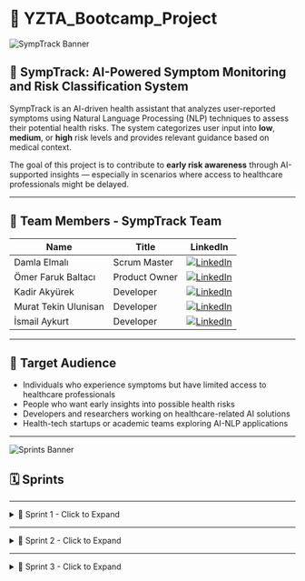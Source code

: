 # 🎯 YZTA_Bootcamp_Project

![SympTrack Banner](https://github.com/user-attachments/assets/cf87c98c-69fc-4adb-b0ce-2bcfbd14d630)

## 🤖 SympTrack: AI-Powered Symptom Monitoring and Risk Classification System

SympTrack is an AI-driven health assistant that analyzes user-reported symptoms using Natural Language Processing (NLP) techniques to assess their potential health risks. The system categorizes user input into **low**, **medium**, or **high** risk levels and provides relevant guidance based on medical context.

The goal of this project is to contribute to **early risk awareness** through AI-supported insights — especially in scenarios where access to healthcare professionals might be delayed.

---

## 👥 Team Members - SympTrack Team

| Name                 | Title         | LinkedIn |
|----------------------|---------------|----------|
| Damla Elmalı         | Scrum Master  | [![LinkedIn](https://img.shields.io/badge/LinkedIn-blue?logo=linkedin&logoColor=white)](https://www.linkedin.com/in/damla-elmali/) |
| Ömer Faruk Baltacı   | Product Owner | [![LinkedIn](https://img.shields.io/badge/LinkedIn-blue?logo=linkedin&logoColor=white)](https://www.linkedin.com/in/omerfbaltaci/) |
| Kadir Akyürek        | Developer     | [![LinkedIn](https://img.shields.io/badge/LinkedIn-blue?logo=linkedin&logoColor=white)](https://www.linkedin.com/in/kadir-akyürek-847199246/) |
| Murat Tekin Ulunisan | Developer     | [![LinkedIn](https://img.shields.io/badge/LinkedIn-blue?logo=linkedin&logoColor=white)](https://www.linkedin.com/in/muatr/) |
| İsmail Aykurt        | Developer     | [![LinkedIn](https://img.shields.io/badge/LinkedIn-blue?logo=linkedin&logoColor=white)](https://www.linkedin.com/in/ismail-aykurt) |

---

## 🎯 Target Audience

- Individuals who experience symptoms but have limited access to healthcare professionals  
- People who want early insights into possible health risks  
- Developers and researchers working on healthcare-related AI solutions  
- Health-tech startups or academic teams exploring AI-NLP applications  

---

![Sprints Banner](https://github.com/user-attachments/assets/f4f9751e-604b-489e-9281-53306f5e2606)

## 🗓️ Sprints

---

<details>
  <summary>🏁 Sprint 1 - Click to Expand</summary>

  ### 🖼️ App Screenshots

  <details>
    <summary>Show</summary>
    <img src="https://github.com/user-attachments/assets/cf87c98c-69fc-4adb-b0ce-2bcfbd14d630" width="600"/>
  </details>

  ### 🗂️ Sprint Board

  <details>
    <summary>Show</summary>
    <img src="https://github.com/user-attachments/assets/df948179-e2cf-42cb-874f-4686c461a23f" width="600"/>
    <img src="https://github.com/user-attachments/assets/b94f5d0a-f1f2-46d7-b80a-b4f1600ff5f8" width="600"/>
    <img src="https://github.com/user-attachments/assets/693298fa-7adb-41ec-9079-a4fbb956f8ed" width="600"/>
  </details>

  ### 📉 Burndown Chart

  <details>
    <summary>Show</summary>
    <img src="https://github.com/user-attachments/assets/492536b2-cde0-4dca-9594-1ab3a398094f" width="600"/>
    <img src="https://github.com/user-attachments/assets/7553e125-1edb-4f51-b372-9e01aba58674" width="600"/>
  </details>

  ### 📅 Daily Scrums

  <details>
    <summary>Show</summary>
    <img src="https://github.com/user-attachments/assets/085166d2-202e-4740-9925-51c713001340"/>
  </details>

  ### 📝 Sprint 1 Notes

  - Team was officially formed on **June 28, 2025**.
  - Sprint 1 focused on:
    - Market research
    - Dataset discovery and analysis
    - Key architectural decisions
    - NLP model selection and comparison

  #### ✅ Key Activities

  - Trello selected as project management tool  
  - Medical dataset selected from Hugging Face: [`HealthRisk-1500`](https://huggingface.co/datasets/lvimuth/HealthRisk-1500-Medical-Risk-Prediction)  
  - Risk_Level chosen as classification target  
  - EDA done on major fields  
  - BERT model selected  

  #### 📈 Metrics

  | Metric                 | Value |
  |------------------------|-------|
  | Expected Story Points  | 150   |
  | Completed Story Points | 150   |

  #### ✅ Sprint 1 Review

  - Dataset and model decisions made  
  - Clear role division  
  - Communication handled via WhatsApp  
  - Trello actively used

  #### 🔄 Sprint 1 Retrospective

  **What Went Well**
  - Clear role division  
  - Team adapted well despite internship overlaps  
  - Research and base planning successfully completed  

  **What Could Be Improved**
  - More detailed documentation of data insights  
  - Earlier visualization could have helped  
  - Better time estimates for preprocessing  

  **Action Items**
  - Begin tokenizer & embeddings  
  - Train and validate initial model  
  - Visualize outputs  
  - Improve preprocessing documentation  

</details>

---

<details>
  <summary>🏁 Sprint 2 - Click to Expand</summary>

  ### 🖼️ App Screenshots

  <details>
    <summary>Show</summary>
    <img src="https://github.com/user-attachments/assets/edd1538a-cbc6-4f59-a97d-bd1729eaf8e4"/>
    <img src="https://github.com/user-attachments/assets/79560d79-fb8e-49e1-a953-d34041dcb535"/>
    <img src="https://github.com/user-attachments/assets/d856e28d-d3c6-4eb4-be0f-02c8dbbd0c4c"/>
    <img src="https://github.com/user-attachments/assets/2ca67a5b-5f63-4b03-957b-a89ed75415ca"/>
    <img width="1252" height="612" src="https://github.com/user-attachments/assets/1cc09f97-3b5a-40a8-9fd5-636f176b10c9"/>
  </details>

  ### 🗂️ Sprint Board

  <details>
    <summary>Show</summary>
    <img width="1366" height="559" src="https://github.com/user-attachments/assets/97a3fdbf-1b44-4663-af8e-1e4a5c2a9eb1"/>
  </details>

  ### 📉 Burndown Chart

  <details>
    <summary>Show</summary>
    <img width="230" height="526" src="https://github.com/user-attachments/assets/8afd27fc-51bf-4316-a2b6-6e680dc9af04"/>
    <img width="790" height="425" alt="image" src="https://github.com/user-attachments/assets/2a9c919a-75ad-4272-8864-4217624de199" />
    <img width="880" height="636" alt="image" src="https://github.com/user-attachments/assets/d4226823-c568-4e5d-8d49-50fef52a669a" />

  </details>

  ### 📅 Daily Scrums

  <details>
    <summary>Show</summary>
    <img src="https://github.com/user-attachments/assets/6cafd0ce-49ec-4e99-9ae4-089455045c58"/>
    <img src="https://github.com/user-attachments/assets/f639511a-e73b-4a66-a0bb-f4f5765f5056"/>
    <img src="https://github.com/user-attachments/assets/4d1bc3ec-fcc7-4c39-bfd5-8745bfe433fc"/>
    <img src="https://github.com/user-attachments/assets/a9bf91e6-1149-4a0d-b6be-dd90ae2edb75"/>
    <img src="https://github.com/user-attachments/assets/9804be00-d968-4e1a-b562-d014d72a3913"/>
    <img src="https://github.com/user-attachments/assets/4a7c95c7-64de-4fd8-b3c3-049b1dc5ba2e"/>
  </details>

  ### 📝 Sprint 2 Notes

  #### ✅ Key Activities

  - Frontend built (Home, Chat, Summary)
  - Backend endpoints implemented
  - LLM integration tested on Chat page
  - Auth and registration logic added
  - Model loading setup with `chatbot.py`, `symptoms.py`, and `models.py`

  #### 📈 Metrics

  | Metric                 | Value |
  |------------------------|-------|
  | Expected Story Points  | 100   |
  | Completed Story Points | 100   |

  #### ✅ Sprint 2 Review

  - Application UI largely functional  
  - User flow established  
  - Core logic implemented  
  - Backend linked to frontend successfully  

  #### 👥 Sprint 2 Review Participants

  - Damla Elmalı – Scrum Master  
  - Ömer Faruk Baltacı – Product Owner  
  - Kadir Akyürek – Developer  
  - Murat Tekin Ulunisan – Developer  

  #### 🔄 Sprint 2 Retrospective

  **What Went Well:**
  - Frontend/backend integration progressed smoothly  
  - Chat functionality connected to LLM  
  - Team managed clear division of tasks  
  - Key Python modules were implemented  
  - User registration & login were completed  

  **What Could Be Improved:**
  - Gemini integration (NLP module) is still incomplete  
  - Model testing came too late in the sprint  
  - Review step in Trello wasn’t used effectively  
  - Codebase needs more comments and inline documentation  

  **Action Items for Sprint 3:**
  - Finalize Gemini (AI/NLP) integration  
  - Improve model outputs & explainability  
  - Actively enforce review phase in Trello  
  - Add detailed documentation + notebooks  
  - Test model thoroughly with diverse inputs  

</details>

------

<details>
  <summary>🏁 Sprint 3 - Click to Expand</summary>

# 🎓 EduSona: Interactive E-Learning Platform for Personalized Education

EduSona is a modern, AI-enhanced e-learning platform designed to deliver personalized educational experiences. It supports interactive course content, adaptive learning paths, and real-time feedback to maximize learner engagement and success.

The platform integrates AI-driven recommendation systems and analytics to tailor courses to individual student needs, making education more accessible and effective.

---

## 🖼️ App Screenshots

<details>
  <summary>Show</summary>
  
<img width="1916" height="911" alt="image" src="https://github.com/user-attachments/assets/a2935fd2-9459-4ce4-9470-cb239c772206" />

<img width="958" height="906" alt="image" src="https://github.com/user-attachments/assets/5f6d238c-f628-41b5-8bba-c318aa28112b" />

<img width="891" height="897" alt="image" src="https://github.com/user-attachments/assets/de1444eb-482f-4e4a-8451-3b887ab6fa04" />

<img width="921" height="901" alt="image" src="https://github.com/user-attachments/assets/246430c8-01de-4892-a79c-99279e73b4a0" />


<img width="913" height="901" alt="image" src="https://github.com/user-attachments/assets/bb174988-c67d-400b-9ca8-c6d84133c4a8" />



</details>

---

## 🗂️ Sprint Board

<details>
  <summary>Show</summary>
  
<img width="1919" height="831" alt="image" src="https://github.com/user-attachments/assets/dc7f227c-8e04-4f80-9b5b-ca5cbeb23348" />



</details>

---

## 📉 Burndown Chart

<details>
  <summary>Show</summary>
<img width="1166" height="238" alt="image" src="https://github.com/user-attachments/assets/ec28cd3c-72b1-416b-b91a-c1f6affe7dab" />


</details>

---

## 📅 Daily Scrums

<details>
  <summary>Show</summary>


  <img width="1265" height="833" alt="image" src="https://github.com/user-attachments/assets/7fe06289-f8ca-45fd-b95d-77aab71050aa" />


<img width="1262" height="649" alt="image" src="https://github.com/user-attachments/assets/0a8c3679-1b2b-4bf4-883d-32de666a2b58" />


<img width="1255" height="486" alt="image" src="https://github.com/user-attachments/assets/0662449a-3d78-451b-a3ef-253bb4c4667b" />


<img width="1260" height="828" alt="image" src="https://github.com/user-attachments/assets/af2bf500-cba6-42ba-9d0b-f2da699c782c" />



</details>

---

## 📝 Sprint 3 Notes

- Project pivoted from **SympTrack** to **EduSona** (July 2025).  
- Focus areas for Sprint 3:  
  - Designed new architecture for the education platform  
  - Redesigned frontend with React from scratch  
  - Rebuilt backend APIs for content and user management  
  - Integrated foundational AI recommendation algorithms  
  - Improved user experience and UI components  



</details>

